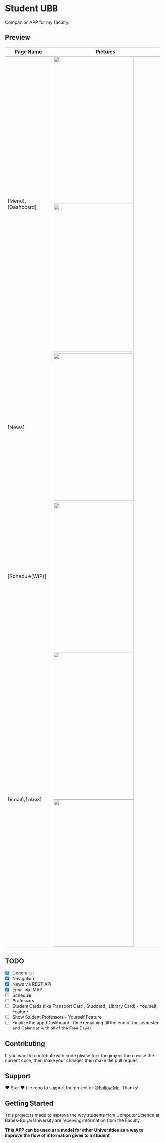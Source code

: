 # Student UBB

Companion APP for my Faculty.

## Preview
 Page Name | Pictures   
 --- | --- 
 [Menu],[Dashboard] | <img src="https://raw.githubusercontent.com/Iliescu-Dorin/CS-UBB/master/screenshots/Menu.jpg" width="260" height="480"><img src="https://raw.githubusercontent.com/Iliescu-Dorin/CS-UBB/master/screenshots/Dashboard.jpg" width="260" height="480">
 [News] | <img src="https://raw.githubusercontent.com/Iliescu-Dorin/CS-UBB/master/screenshots/Stiri.jpg" width="260" height="480">
 [Schedule(WIP)] | <img src="https://raw.githubusercontent.com/Iliescu-Dorin/CS-UBB/master/screenshots/Orar.jpg" width="260" height="480">
 [Email],[Inbox] |  <img src="https://raw.githubusercontent.com/Iliescu-Dorin/CS-UBB/master/screenshots/Email.jpg" width="260" height="480"><img src="https://raw.githubusercontent.com/Iliescu-Dorin/CS-UBB/master/screenshots/Inbox.jpg" width="260" height="480">

## TODO
- [x] General UI
- [x] Navigation
- [x] News via REST API
- [x] Email via IMAP
- [ ] Schedule
- [ ] Professors
- [ ] Student Cards (like Transport Card , Studcard , Library Card) - Yourself Feature
- [ ] Show Student Professors - Yourself Feature
- [ ] Finalize the app (Dashboard: Time remaining till the end of the semester and Calendar with all of the Free Days)

## Contributing

If you want to contribute with code please fork the project then revise the current code, then make your changes then make the pull request.

## Support
:heart: Star :heart: the repo to support the project or :smile:[Follow Me](https://github.com/Iliescu-Dorin).
  Thanks!

## Getting Started

This project is made to improve the way students from Computer Science at Babes-Bolyai University are receiving information from the Faculty.

<b>This APP can be used as a model for other Universities as a way to improve the flow of information given to a student.</b>
